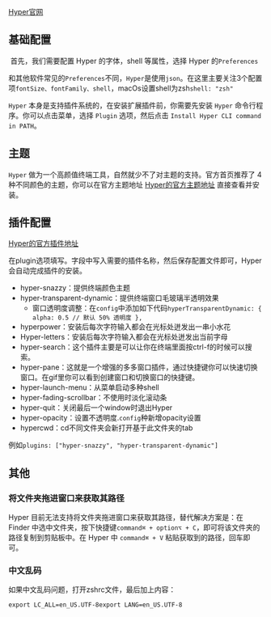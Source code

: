 [Hyper官网](https://hyper.is/)

## 基础配置

​    首先，我们需要配置 Hyper 的字体，shell 等属性，选择 Hyper 的`Preferences`

​    和其他软件常见的`Preferences`不同，`Hyper`是使用`json`。在这里主要关注3个配置项`fontSize、fontFamily、shell`，macOs设置shell为zsh`shell: "zsh"`

`Hyper` 本身是支持插件系统的，在安装扩展插件前，你需要先安装 `Hyper` 命令行程序。你可以点击菜单，选择 `Plugin` 选项，然后点击 `Install Hyper CLI command in PATH`。

## 主题

`Hyper` 做为一个高颜值终端工具，自然就少不了对主题的支持。官方首页推荐了 4 种不同颜色的主题，你可以在官方主题地址 [Hyper的官方主题地址](https://hyper.is/themes)  直接查看并安装。

## 插件配置

[Hyper的官方插件地址](https://hyper.is/plugins)

在plugin选项填写。字段中写入需要的插件名称，然后保存配置文件即可，Hyper 会自动完成插件的安装。

* hyper-snazzy：提供终端颜色主题
* hyper-transparent-dynamic：提供终端窗口毛玻璃半透明效果
  * 窗口透明度调整：在`config`中添加如下代码`hyperTransparentDynamic: {    alpha: 0.5 // 默认 50% 透明度 },`
* hyperpower：安装后每次字符输入都会在光标处迸发出一串小水花
* Hyper-letters：安装后每次字符输入都会在光标处迸发出当前字母
* hyper-search：这个插件主要是可以让你在终端里面按ctrl-f的时候可以搜索。
* hyper-pane：这就是一个增强的多多窗口插件，通过快捷键你可以快速切换窗口。在gif里你可以看到创建窗口和切换窗口的快捷键。
* hyper-launch-menu：从菜单启动多种shell
* hyper-fading-scrollbar：不使用时淡化滚动条
* hyper-quit：关闭最后一个window时退出Hyper
* hyper-opacity：设置不透明度.`config`种新增opacity设置
* hypercwd：cd不同文件夹会新打开基于此文件夹的tab

例如`plugins: ["hyper-snazzy", "hyper-transparent-dynamic"]`

## 其他

### 将文件夹拖进窗口来获取其路径

Hyper 目前无法支持将文件夹拖进窗口来获取其路径，替代解决方案是：在 Finder 中选中文件夹，按下快捷键`command⌘ + option⌥ + C`，即可将该文件夹的路径复制到剪贴板中。在 Hyper 中 `command⌘ + V` 粘贴获取到的路径，回车即可。

### 中文乱码

如果中文乱码问题，打开zshrc文件，最后加上内容：

`export LC_ALL=en_US.UTF-8export LANG=en_US.UTF-8`